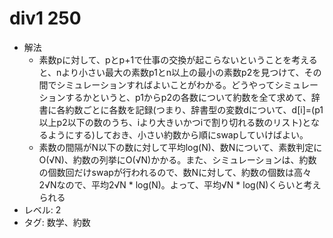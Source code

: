 # div1 250

- 解法
    - 素数pに対して、pとp+1で仕事の交換が起こらないということを考えると、nより小さい最大の素数p1とn以上の最小の素数p2を見つけて、その間でシミュレーションすればよいことがわかる。どうやってシミュレーションするかというと、p1からp2の各数について約数を全て求めて、辞書に各約数ごとに各数を記録(つまり、辞書型の変数dについて、d[i]=(p1以上p2以下の数のうち、iより大きいかつiで割り切れる数のリスト)となるようにする)しておき、小さい約数から順にswapしていけばよい。
    - 素数の間隔がN以下の数に対して平均log(N)、数Nについて、素数判定にO(√N)、約数の列挙にO(√N)かかる。また、シミュレーションは、約数の個数回だけswapが行われるので、数Nに対して、約数の個数は高々2√Nなので、平均2√N * log(N)。よって、平均√N * log(N)くらいと考えられる
- レベル: 2
- タグ: 数学、約数
